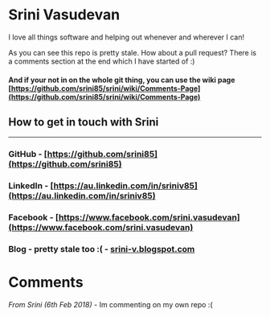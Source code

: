 # Srini Vasudevan

I love all things software and helping out whenever and wherever I can!

As you can see this repo is pretty stale. How about a pull request? There is a comments section at the end which I have started of :)

#### And if your not in on the whole git thing, you can use the wiki page [https://github.com/srini85/srini/wiki/Comments-Page](https://github.com/srini85/srini/wiki/Comments-Page)



## How to get in touch with Srini
------

### GitHub - [https://github.com/srini85](https://github.com/srini85)

### LinkedIn - [https://au.linkedin.com/in/sriniv85](https://au.linkedin.com/in/sriniv85)

### Facebook - [https://www.facebook.com/srini.vasudevan](https://www.facebook.com/srini.vasudevan)

### Blog - pretty stale too :( - [srini-v.blogspot.com](srini-v.blogspot.com)


# Comments

*From Srini (6th Feb 2018)* - Im commenting on my own repo :(